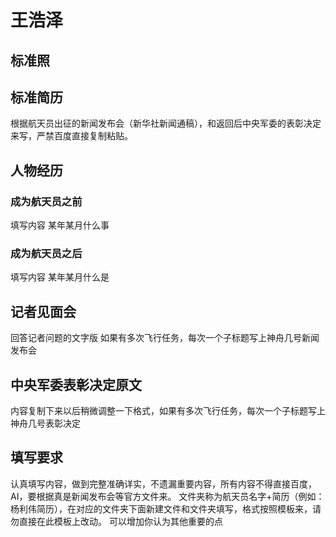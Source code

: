 # 王浩泽

## 标准照



## 标准简历

根据航天员出征的新闻发布会（新华社新闻通稿），和返回后中央军委的表彰决定来写，严禁百度直接复制粘贴。

## 人物经历

### 成为航天员之前

填写内容 某年某月什么事

### 成为航天员之后

填写内容 某年某月什么是

## 记者见面会

回答记者问题的文字版 如果有多次飞行任务，每次一个子标题写上神舟几号新闻发布会

## 中央军委表彰决定原文

内容复制下来以后稍微调整一下格式，如果有多次飞行任务，每次一个子标题写上神舟几号表彰决定

## 填写要求

认真填写内容，做到完整准确详实，不遗漏重要内容，所有内容不得直接百度，AI，要根据真是新闻发布会等官方文件来。
文件夹称为航天员名字+简历（例如：杨利伟简历），在对应的文件夹下面新建文件和文件夹填写，格式按照模板来，请勿直接在此模板上改动。
可以增加你认为其他重要的点

